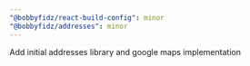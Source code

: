 ```yaml
---
"@bobbyfidz/react-build-config": minor
"@bobbyfidz/addresses": minor
---
```


Add initial addresses library and google maps implementation
